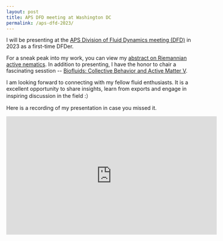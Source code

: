 ```yaml
---
layout: post
title: APS DFD meeting at Washington DC
permalink: /aps-dfd-2023/
---
```

I will be presenting at the [APS Division of Fluid Dynamics meeting (DFD)](https://www.2023apsdfd.org) in 2023 as a first-time DFDer. 

For a sneak peak into my work, you can view my [abstract on Riemannian active nematics](https://meetings.aps.org/Meeting/DFD23/Session/X01.11).
In addition to presenting, I have the honor to chair a fascinating sesstion -- [Biofluids: Collective Behavior and Active Matter V](https://meetings.aps.org/Meeting/DFD23/Session/ZC07). 

I am looking forward to connecting with my fellow fluid enthusiasts. 
It is a excellent opportunity to share insights, learn from exports and engage in inspiring discussion in the field :）

Here is a recording of my presentation in case you missed it.

<div style="text-align:center;">
  <iframe width="560" height="315" src="https://www.youtube.com/embed/X2UgUIvwduw" frameborder="0" allow="accelerometer; autoplay; clipboard-write; encrypted-media; gyroscope; picture-in-picture" allowfullscreen></iframe>
</div>


<!-- <div style="text-align:center;">
<video width="800" height="500" controls>
  <source src="../assets/videos/production.mp4" type="video/mp4">
</video>
</div> -->


